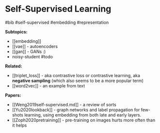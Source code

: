 # Self-Supervised Learning

#bib #self-supervised #embedding #representation

**Subtopics:**
* [[embedding]]
* [[vae]] - autoencoders
* [[gan]] - GANs :)
* noisy-student #todo

**Related:**
* [[triplet_loss]] - aka contrastive loss or contrastive learning, aka **negative sampling** (which also seems to be a more popular term)
* [[word2vec]] - an example from text

**Papers:**
* [[Weng2019self-supervised.md]] - a review of sorts
* [[Yu2020lookback]] - graph networks and label propagation for few-shots learning, using embedding from both late and early layers.
* [[Zoph2020pretraining]] - pre-training on images hurts more often than it helps	